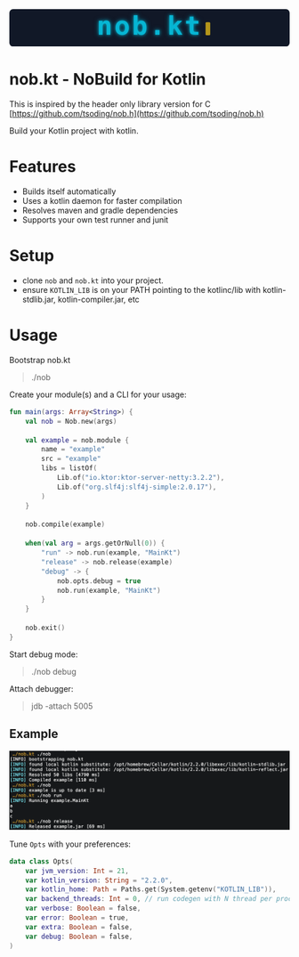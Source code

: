 <svg width="600" height="80" viewBox="0 0 600 80" xmlns="http://www.w3.org/2000/svg">
    <rect width="600" height="80" fill="#111827" rx="8"/>
    <text 
        x="300" 
        y="55" 
        font-family="monospace" 
        font-size="56" 
        fill="#06b6d4" 
        text-anchor="middle" 
        font-weight="bold" 
        letter-spacing="4"
        style="
            font-family: monospace; 
            text-shadow: 0 0 5px rgba(6, 182, 212, 0.8), 0 0 10px rgba(6, 182, 212, 0.5);">nob.kt</text>
    <rect x="420" y="28" width="10" height="28" fill="#facc15" rx="2" opacity="0.7"/>
</svg>

# nob.kt - NoBuild for Kotlin
This is inspired by the header only library version for C [https://github.com/tsoding/nob.h](https://github.com/tsoding/nob.h)

Build your Kotlin project with kotlin.

# Features
- Builds itself automatically
- Uses a kotlin daemon for faster compilation
- Resolves maven and gradle dependencies
- Supports your own test runner and junit

# Setup
- clone `nob` and `nob.kt` into your project.
- ensure `KOTLIN_LIB` is on your PATH pointing to the kotlinc/lib with kotlin-stdlib.jar, kotlin-compiler.jar, etc

# Usage
Bootstrap nob.kt
> ./nob

Create your module(s) and a CLI for your usage:
```kotlin
fun main(args: Array<String>) {
    val nob = Nob.new(args)

    val example = nob.module {
        name = "example"
        src = "example"
        libs = listOf(
            Lib.of("io.ktor:ktor-server-netty:3.2.2"),
            Lib.of("org.slf4j:slf4j-simple:2.0.17"),
        )
    }

    nob.compile(example)

    when(val arg = args.getOrNull(0)) {
        "run" -> nob.run(example, "MainKt")
        "release" -> nob.release(example)
        "debug" -> {
            nob.opts.debug = true
            nob.run(example, "MainKt")
        }
    }

    nob.exit()
}
```

Start debug mode:
>./nob debug

Attach debugger:
> jdb -attach 5005

## Example
![img](example.png)

Tune `Opts` with your preferences: 
```kotlin
data class Opts(
    var jvm_version: Int = 21,
    var kotlin_version: String = "2.2.0",
    var kotlin_home: Path = Paths.get(System.getenv("KOTLIN_LIB")),
    var backend_threads: Int = 0, // run codegen with N thread per processor (Default 1)
    var verbose: Boolean = false,
    var error: Boolean = true,
    var extra: Boolean = false,
    var debug: Boolean = false,
)
```


